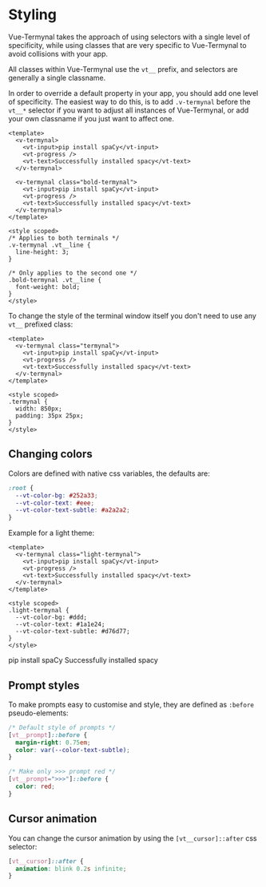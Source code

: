 # Styling

Vue-Termynal takes the approach of using selectors with a single level of specificity, while using classes that are very specific to Vue-Termynal to avoid collisions with your app.

All classes within Vue-Termynal use the `vt__` prefix, and selectors are generally a single classname.

In order to override a default property in your app, you should add one level of specificity. The easiest way to do this, is to add `.v-termynal` before the `vt__*` selector if you want to adjust all instances of Vue-Termynal, or add your own classname if you just want to affect one.

```vue
<template>
  <v-termynal>
    <vt-input>pip install spaCy</vt-input>
    <vt-progress />
    <vt-text>Successfully installed spacy</vt-text>
  </v-termynal>

  <v-termynal class="bold-termynal">
    <vt-input>pip install spaCy</vt-input>
    <vt-progress />
    <vt-text>Successfully installed spacy</vt-text>
  </v-termynal>
</template>

<style scoped>
/* Applies to both terminals */
.v-termynal .vt__line {
  line-height: 3;
}

/* Only applies to the second one */
.bold-termynal .vt__line {
  font-weight: bold;
}
</style>
```

To change the style of the terminal window itself you don't need to use any `vt__` prefixed class:

```vue
<template>
  <v-termynal class="termynal">
    <vt-input>pip install spaCy</vt-input>
    <vt-progress />
    <vt-text>Successfully installed spacy</vt-text>
  </v-termynal>
</template>

<style scoped>
.termynal {
  width: 850px;
  padding: 35px 25px;
}
</style>
```

## Changing colors

Colors are defined with native css variables, the defaults are:

```css
:root {
  --vt-color-bg: #252a33;
  --vt-color-text: #eee;
  --vt-color-text-subtle: #a2a2a2;
}
```

Example for a light theme:

```vue
<template>
  <v-termynal class="light-termynal">
    <vt-input>pip install spaCy</vt-input>
    <vt-progress />
    <vt-text>Successfully installed spacy</vt-text>
  </v-termynal>
</template>

<style scoped>
.light-termynal {
  --vt-color-bg: #ddd;
  --vt-color-text: #1a1e24;
  --vt-color-text-subtle: #d76d77;
}
</style>
```

<v-termynal :line-delay="0" :start-delay="0" :type-delay="0" class="light-termynal">
  <vt-input>pip install spaCy</vt-input>
  <vt-progress />
  <vt-text>Successfully installed spacy</vt-text>
</v-termynal>

<style>
.light-termynal {
  --vt-color-bg: #ddd;
  --vt-color-text: #1a1e24;
  --vt-color-text-subtle: #d76d77;
}
</style>

## Prompt styles

To make prompts easy to customise and style, they are defined as `:before` pseudo-elements:

```css
/* Default style of prompts */
[vt__prompt]::before {
  margin-right: 0.75em;
  color: var(--color-text-subtle);
}

/* Make only >>> prompt red */
[vt__prompt=">>>"]::before {
  color: red;
}
```

## Cursor animation

You can change the cursor animation by using the `[vt__cursor]::after` css selector:

```css
[vt__cursor]::after {
  animation: blink 0.2s infinite;
}
```
